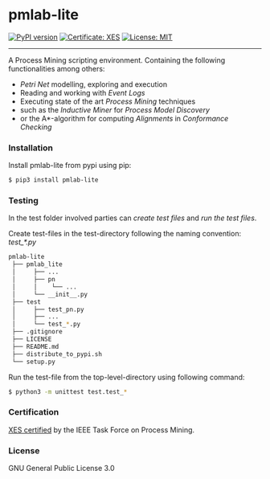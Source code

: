# pmlab-lite

[![PyPI version](https://badge.fury.io/py/pmlab-lite.svg)](https://badge.fury.io/py/pmlab-lite)
[![Certificate: XES](https://img.shields.io/badge/Certificate-XES-brightgreen.svg)](https://www.tf-pm.org/news/pmlab-lite-0-4-5-has-been-xes-certified)
[![License: MIT](https://img.shields.io/badge/License-GPL-brightgreen.svg)](https://opensource.org/licenses/GPL-3.0)

---
A Process Mining scripting environment.
Containing the following functionalities among others:
* _Petri Net_ modelling, exploring and execution
* Reading and working with _Event Logs_
* Executing state of the art _Process Mining_ techniques
* such as the _Inductive Miner_ for _Process Model Discovery_
* or the A*-algorithm for computing _Alignments_ in _Conformance Checking_


### Installation

Install pmlab-lite from pypi using pip:
```sh
$ pip3 install pmlab-lite
```

### Testing
In the test folder involved parties can _create test files_ and _run the test files_.

Create test-files in the test-directory following the naming convention: *test_\*.py*
```sh
pmlab-lite
 ├── pmlab_lite
 │     ├── ...
 │     ├── pn
 │     │    └── ...
 │     └── __init__.py
 ├── test
 │     ├── test_pn.py
 │     ├── ...
 │     └── test_*.py
 ├── .gitignore
 ├── LICENSE
 ├── README.md
 ├── distribute_to_pypi.sh
 └── setup.py    
```

Run the test-file from the top-level-directory using following command:
``` sh
$ python3 -m unittest test.test_*
```
### Certification
[XES certified](https://www.tf-pm.org/news/pmlab-lite-0-4-5-has-been-xes-certified) by the IEEE Task Force on Process Mining.

### License
GNU General Public License 3.0
